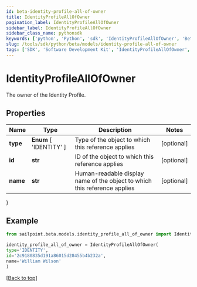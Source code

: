 ```yaml
---
id: beta-identity-profile-all-of-owner
title: IdentityProfileAllOfOwner
pagination_label: IdentityProfileAllOfOwner
sidebar_label: IdentityProfileAllOfOwner
sidebar_class_name: pythonsdk
keywords: ['python', 'Python', 'sdk', 'IdentityProfileAllOfOwner', 'BetaIdentityProfileAllOfOwner'] 
slug: /tools/sdk/python/beta/models/identity-profile-all-of-owner
tags: ['SDK', 'Software Development Kit', 'IdentityProfileAllOfOwner', 'BetaIdentityProfileAllOfOwner']
---
```


# IdentityProfileAllOfOwner

The owner of the Identity Profile.

## Properties

Name | Type | Description | Notes
------------ | ------------- | ------------- | -------------
**type** |  **Enum** [  'IDENTITY' ] | Type of the object to which this reference applies | [optional] 
**id** | **str** | ID of the object to which this reference applies | [optional] 
**name** | **str** | Human-readable display name of the object to which this reference applies | [optional] 
}

## Example

```python
from sailpoint.beta.models.identity_profile_all_of_owner import IdentityProfileAllOfOwner

identity_profile_all_of_owner = IdentityProfileAllOfOwner(
type='IDENTITY',
id='2c9180835d191a86015d28455b4b232a',
name='William Wilson'
)

```
[[Back to top]](#) 

